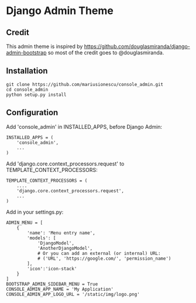 # Django Admin Theme

## Credit

This admin theme is inspired by https://github.com/douglasmiranda/django-admin-bootstrap
so most of the credit goes to @douglasmiranda.

## Installation

    git clone https://github.com/mariusionescu/console_admin.git
    cd console_admin
    python setup.py install

## Configuration

Add 'console_admin' in INSTALLED_APPS, before Django Admin:

    INSTALLED_APPS = (
        'console_admin',
        ...
    )

Add 'django.core.context_processors.request' to TEMPLATE_CONTEXT_PROCESSORS:

    TEMPLATE_CONTEXT_PROCESSORS = (
        ....
        'django.core.context_processors.request',
        ...
    )

Add in your settings.py:

    ADMIN_MENU = [
        {
            'name': 'Menu entry name',
            'models': [
                'DjangoModel',
                'AnotherDjangoModel',
                # Or you can add an external (or internal) URL:
                # ('URL', 'https://google.com/', 'permission_name')
            ],
            'icon':'icon-stack'
        }
    ]
    BOOTSTRAP_ADMIN_SIDEBAR_MENU = True
    CONSOLE_ADMIN_APP_NAME = 'My Application'
    CONSOLE_ADMIN_APP_LOGO_URL = '/static/img/logo.png'



